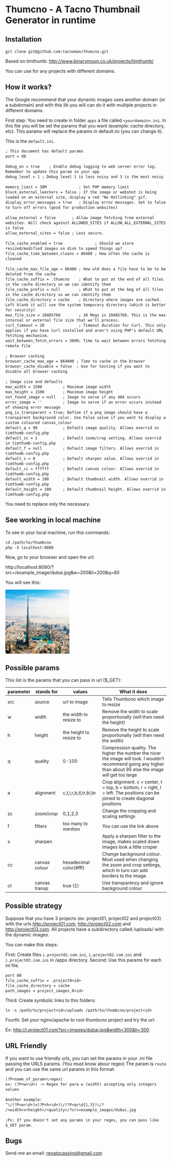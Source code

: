 Thumcno - A Tacno Thumbnail Generator in runtime
=================

## Installation

```
git clone git@github.com:tacnoman/thumcno.git
```

Based on timthumb:
http://www.binarymoon.co.uk/projects/timthumb/

You can use for any projects with different domains.

How it works?
------------------

The Google recommend that your dynamic images uses another domain (or a subdomain) and with this lib you will can do it with multiple projects in different domains.

First step:
You need to create in folder `apps` a file called `<yourdomain>.ini`. In this file you will be set the params that you want (example: cache directory, etc).
This params will replace the params in default.ini (you can change it).

This is the `default.ini`.

```
; This document has default params
port = 80

debug_on = true    ; Enable debug logging to web server error log. Remember to update this param in your app
debug_level = 1 ; Debug level 1 is less noisy and 3 is the most noisy

memory_limit = 30M              ; Set PHP memory limit
block_external_leechers = false ; If the image or webshot is being loaded on an external site, display a red "No Hotlinking" gif.
display_error_messages = true   ; Display error messages. Set to false to turn off errors (good for production websites)

allow_external = false       ; Allow image fetching from external websites. Will check against ALLOWED_SITES if ALLOW_ALL_EXTERNAL_SITES is false
allow_external_sites = false ; Less secure.

file_cache_enabled = true              ; Should we store resized/modified images on disk to speed things up?
file_cache_time_between_cleans = 86400 ; How often the cache is cleaned

file_cache_max_file_age = 86400 ; How old does a file have to be to be deleted from the cache
file_cache_suffix = .thumcno    ; What to put at the end of all files in the cache directory so we can identify them
file_cache_prefix = null        ; What to put at the beg of all files in the cache directory so we can identify them
file_cache_directory = cache    ; Directory where images are cached. Left blank it will use the system temporary directory (which is better for security)
max_file_size = 10485760        ; 10 Megs is 10485760. This is the max internal or external file size that we'll process.
curl_timeout = 20               ; Timeout duration for Curl. This only applies if you have Curl installed and aren't using PHP's default URL fetching mechanism.
wait_between_fetch_errors = 3600; Time to wait between errors fetching remote file

; Browser caching
browser_cache_max_age = 864000 ; Time to cache in the browser
browser_cache_disable = false  ; Use for testing if you want to disable all browser caching

; Image size and defaults
max_width = 1500         ; Maximum image width
max_height = 1500        ; Maximum image height
not_found_image = null   ; Image to serve if any 404 occurs
error_image = ''         ; Image to serve if an error occurs instead of showing error message
png_is_transparent = true; Define if a png image should have a transparent background color. Use False value if you want to display a custom coloured canvas_colour
default_q = 90           ; Default image quality. Allows overrid in timthumb-config.php
default_zc = 1           ; Default zoom/crop setting. Allows overrid in timthumb-config.php
default_f = null         ; Default image filters. Allows overrid in timthumb-config.php
default_s = 0            ; Default sharpen value. Allows overrid in timthumb-config.php
default_cc = ffffff      ; Default canvas colour. Allows overrid in timthumb-config.php
default_width = 100      ; Default thumbnail width. Allows overrid in timthumb-config.php
default_height = 100     ; Default thumbnail height. Allows overrid in timthumb-config.php
```

You need to replace only the necessary.

See working in local machine
----------------------------

To see in your local machine, run this commands:

```
cd /path/to/thumbcno
php -S localhost:8080
```

Now, go to your browser and open the url:

http://localhost:8080/?src=/example_image/dubai.jpg&w=200&h=200&q=80

You will see this:


![dubai thumb](./example_image/thumbnail.jpg)

Possible params
-------------------

This list is the params that you can pass in url ($_GET):


| parameter | stands for    | values                  | What it does                                                                                                                                                    |
|-----------|---------------|-------------------------|-----------------------------------------------------------------------------------------------------------------------------------------------------------------|
| src       | source        | url to image            | Tells Thumbcno which image to resize                                                                                                                            |
| w         | width         | the width to resize to  | Remove the width to scale proportionally (will then need the height)                                                                                            |
| h         | height        | the height to resize to | Remove the height to scale proportionally (will then need the width)                                                                                            |
| q         | quality       | 0-100                   | Compression quality. The higher the number the nicer the image will look. I wouldn’t recommend going any higher than about 95 else the image will get too large |
| a         | alignment     | c,t,l,r,b,tl,tr,bl,br   | Crop alignment. c = center, t = top, b = bottom, r = right, l = left. The positions can be joined to create diagonal positions                                  |
| zc        | zoom/crop     | 0,1,2,3                 | Change the cropping and scaling settings                                                                                                                        |
| f         | filters       | too many to mention     | You can use the link above                                                                                                                                      |
| s         | sharpen       |                         | Apply a sharpen filter to the image, makes scaled down images look a little crisper                                                                             |
| cc        | canvas colour | hexadecimal color(#fff) | Change background colour. Most used when changing the zoom and crop settings, which in turn can add borders to the image.                                       |
| ct        | canvas transp | true (1)                | Use transparency and ignore background colour                                                                                                                   |


Possible strategy
-------------------

Suppose that you have 3 projects (ex: project01, project02 and project03) with the urls http://project01.com, http://project02.com and http://project03.com.
All projects have a subdirectory called /uploads/ with the dynamic images.

You can make this steps:

First: Create files `i.project01.com.ini`, `i.project02.com.ini` and `i.project03.com.ini` in /apps directory.
Second: Use this params for each ini file.

```
port 80
file_cache_suffix = .project0<id>
file_cache_directory = cache
path_images = project_images_0<id>
```

Third: Create symbolic links to this folders:

```
ln -s /path/to/project<id>/uploads /path/to/thumbcno/project<id>
```

Fourth: Set your nginx/apache to root thumbcno project and try the url:

Ex: http://i.project01.com?src=images/dubai.jpg&width=300&h=300

URL Friendly
---------------

If you want to use friendly urls, you can set the params in your .ini file passing the URLS params. (You must know abour regex)
The param is `route` and you can use the same url params in this format:

```
(?P<name_of_param>\regex)
ex: (?P<w>\d+) -> Regex for para w (width) accepting only integers values

Another example:
^\/(?P<w>\d+)x(?P<h>\d+)\/(?P<q>\d{1,3})\/?
/<width>x<height>/<quality>/?src=example_images/dubai.jpg

;Ps: If you doesn't set any params in your regex, you can pass like $_GET param.
```

Bugs
---------------

Send-me an email: <renatocassino@gmail.com>
